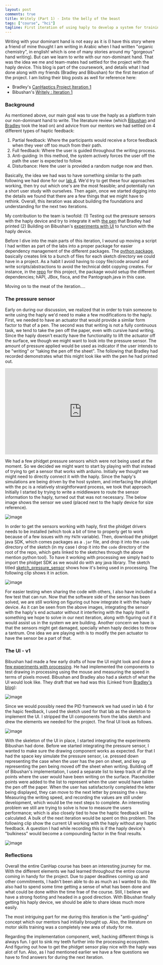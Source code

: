 ```yaml
---
layout: post
comments: true
title: Writely (Part 1) - Into the belly of the beast
tags: ["course", "hci"]
tagline: First iteration of using haply to develop a system for training writing.
---
```


<script>
  import _03_sensor from "/src/posts/assets/2021-03-08/03_sensor.jpg"
  import _02_pressuresensor from "/src/posts/assets/2021-03-08/02_pressuresensor.gif"
  import _04_ui_screenshot from "/src/posts/assets/2021-03-08/04_ui_screenshot.png"
  import _01_ui from "/src/posts/assets/2021-03-08/01_ui.gif"
</script>

Writing with your dominant hand is not easy as it is (I have this story where a friend of mine thought I am writing in Arabic when I had written "organic chemistry", in english! which is one of many stories around my "gorgeous" hand writing). But can we learn to write with our non-dominant hand. That was the idea we me and team-mates had settled for the project with the haply device. This blog is part of the coursework, and details what I had done along with my friends (Bradley and Bibushan) for the first iteration of the project. I am listing their blog posts as well for reference here:
- Bradley's [CanHaptics Project Iteration 1](https://bradleyrrr.github.io/sample/pi1.html)
- Bibushan's [Writely : Iteration 1](https://joshibibhushan.medium.com/writely-iteration-1-438068380fcc)

### Background
As mentioned above, our main goal was to use the haply as a platform train our non-dominant hand to write. The literature review (which [Bibushan](https://joshibibhushan.medium.com/writely-iteration-1-438068380fcc#2c77) and [Bradley](https://bradleyrrr.github.io/sample/pi1.html#literature-review) took the lead on) and advice from our mentors we had settled on 4 different types of haptic feedback:
1. Partial feedback: Where the participants would receive a force feedback when they veer off too much from their path.
2. Full feedback: Where the user is guided throughout the writing process.
3. Anti-guiding: In this method, the system actively forces the user off the path the user is expected to follow.
4. Disturbance: Here the user is provided a random nudge now and then.

Basically, the idea we had was to have something similar to the path following we had done for our [lab 4](https://ahmed-shariff.github.io/2021/02/26/canhap-lab4/#continuous-pid). We'd try to get these four approaches working, then try out which one's are the most feasible; and potentially run a short user study with ourselves. Then again, once we started digging into the details we found that there are a few things that we might have to rethink. Overall, this iteration was about building the foundations and understanding for the next two iterations.

My contribution to the team is twofold: (1) Testing out the pressure sensors with the haply device and try to integrate it with [the pen](https://bradleyrrr.github.io/sample/pi1.html#haply-modifications) that Bradley had printed (2) Building on Bibushan's [experiments with UI](https://joshibibhushan.medium.com/writely-iteration-1-438068380fcc#4077) to function with the haply device.

Before I dive into the main parts of this iteration, I wound up moving a script I had written as part of the labs into a proper package for easier dependency management of the different packages. The [python package](https://github.com/ahmed-shariff/processing_config), basically creates link to a bunch of files for each sketch directory we could have in a project. As a habit I avoid having to copy file/code around and write scripts/abstractions to avoid the technical debt copying creates. For instance, in the [repo](https://github.com/ahmed-shariff/CanHap501_writely) for this project, the package would setup the different dependencies; hAPI, JBox, fisca, and the Pantograph.java in this case.

Moving on to the meat of the iteration....

### The pressure sensor
Early on during our discussion, we realized that in order to train someone to write using the haply we'd need to make a few modifications to the haply. First, we needed to have an actuator that would provide a similar form factor to that of a pen. The second was that writing is not a fully continuous task, we tend to take the pen off the paper, even with cursive hand writing. Since the haply doesn't exactly have the functionality to lift the actuator off the surface, we though we might want to look into the pressure sensor. The amount of pressure applied would be used as indicator if the user intends to be "writing" or "taking the pen off the sheet". The following that Bradley had recorded demonstrates what this might look like with the pen he had printed out.

<iframe style="aspect-ratio: 16 / 9; width: 100%; max-width: 960px; justify-self: center;" src="https://www.youtube.com/embed/vJYfePThM4I" frameborder="0" allow="accelerometer; autoplay; clipboard-write; encrypted-media; gyroscope; picture-in-picture" allowfullscreen></iframe>

We had a few phidget pressure sensors which were not being used at the moment. So we decided we might want to start by playing with that instead of trying to get a sensor that works with arduino. Initially we thought we might need to directly connect it with the haply. Since the haply's simulations are being driven by the host system, and interfacing the phidget with the pc is a relatively straightforward process, we took that approach. Initially I started by trying to write a middleware to route the sensor information to the haply, turned out that was not necessary. The below image shows the sensor we used (placed next to the haply device for size reference).

![image]({_03_sensor})

In order to get the sensors working with haply, first the phidget drivers needs to be installed (which took a bit of time to properly get to work because of a few issues with my `PATH` variable). Then, download the phidget java SDK, which comes packages as a `.jar` file, and drop it into the `code` directory of the sketch (in my case I drop it into the `code` directory of the root of the repo, which gets linked to the sketches through the above mention python tool). To have it working with processing we simply had to import the phidget SDK as we would do with any java library. The sketch titled [sketch_pressure_sensor](https://github.com/ahmed-shariff/CanHap501_writely/blob/master/sketch_preasure_sensor/sketch_preasure_sensor.pde) shows how it's being used in processing. The following clip shows it in action.

![image]({_02_pressuresensor})

For easier testing when sharing the code with others, I also have included a few test that can run. Now that the software side of the sensor has been solved, we are still working on figuring out how integrate it with the haply device. As it can be seen from the above images, integrating the sensor with the haply's end actuator without it interfering with the haply itself is something we hope to solve in our next iteration, along with figuring out if it would assist us in the system we are building. Another concern we have is that the sensors might get damaged, specially when haply decides to throw a tantrum. One idea we are playing with is to modify the pen actuator to have the sensor be a part of that.

### The UI - v1

Bibushan had made a few early drafts of how the UI might look and done a [few experiments with processing](https://joshibibhushan.medium.com/writely-iteration-1-438068380fcc#4077). He had implemented the components to test drawing in processing using the mouse and measuring the speed in terms of pixels moved. Bibushan and Bradley also had a sketch of what the UI would look like. They draft that we had was this (Linked from [Bradley's blog](https://bradleyrrr.github.io/sample/pi1.html#gui-design)):

![image](https://raw.githubusercontent.com/bradleyrrr/bradleyrrr.github.io/gh-pages/assets/img/gui.png)

Since we would possibly need the PID framework we had used in lab 4 for the hapic feedback, I used the sketch used for that lab as the skeleton to implement the UI. I stripped the UI components from the labs sketch and drew the elements we needed for the project. The final UI look as follows.

![image]({_04_ui_screenshot})

With the skeleton of the UI in place, I started integrating the experiments Bibushan had done. Before we started integrating the pressure sensor, I wanted to make sure the drawing component works as expected. For that I had the space key simulate the pressure sensor, i.e. pressed down representing the case when the user has the pen on sheet, and key up representing the pen being moved off the sheet when writing. Building off of Bibushan's implementation, I used a separate list to keep track of all the points where the user would have been writing on the surface. Placeholder points were added to the list to represent when the user would have taken the pen off the paper. When the user has satisfactorily completed the letter being displayed, they can move to the next letter by pressing the `n` key. Measuring the writing speed, and recording the values are still under development, which would be the next steps to complete. An interesting problem we still are trying to solve is how to measure the users performance; which is also closely tied to how the haptic feedback will be calculated. A bulk of the next iteration would be spent on this problem. The following clip show the current UI working with the haply without any haptic feedback. A question I had while recording this is if the haply device's "bulkiness" would become a compounding factor in the final results.

![image]({_01_ui})


### Reflections

Overall the entire CanHap course has been an interesting journey for me. With the different elements we had learned throughout the entire course coming in handy for the project. Due to paper deadlines coming up and other commitments, I hadn't been able to do as much as I wanted to do. We also had to spend some time getting a sense of what has been done and what could be done within the time frae of the course. Still, I believe we have a strong footing and headed in a good direction. With Bibushan finally getting his haply device, we should be able to share ideas much more easily. 

The most intriguing part for me during this iteration is the "anti-guiding" concept which our mentors had initially brought up. Also, the literature on motor skills training was a completely new area of study for me. 

Regarding the implementation component, well, hacking different things is always fun. I got to sink my teeth further into the processing ecosystem. And figuring out how to get the phidget sensor play nice with the haply was alot of fun. Also, as I had mentioned earlier we have a few questions we have to find answers for during the next iteration.

